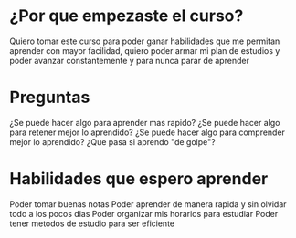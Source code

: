 # ¿Por que empezaste el curso?
Quiero tomar este curso para poder ganar habilidades que me permitan aprender con mayor facilidad, quiero poder armar mi plan de estudios y poder avanzar constantemente y para nunca parar de aprender

# Preguntas
¿Se puede hacer algo para aprender mas rapido?
¿Se puede hacer algo para retener mejor lo aprendido?
¿Se puede hacer algo para comprender mejor lo aprendido?
¿Que pasa si aprendo "de golpe"?

# Habilidades que espero aprender
Poder tomar buenas notas
Poder aprender de manera rapida y sin olvidar todo a los pocos dias
Poder organizar mis horarios para estudiar
Poder tener metodos de estudio para ser eficiente
